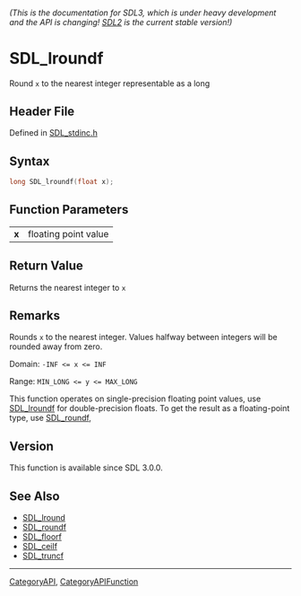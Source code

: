 ###### (This is the documentation for SDL3, which is under heavy development and the API is changing! [SDL2](https://wiki.libsdl.org/SDL2/) is the current stable version!)
# SDL_lroundf

Round `x` to the nearest integer representable as a long

## Header File

Defined in [SDL_stdinc.h](https://github.com/libsdl-org/SDL/blob/main/include/SDL3/SDL_stdinc.h)

## Syntax

```c
long SDL_lroundf(float x);

```

## Function Parameters

|           |                      |
| --------- | -------------------- |
| **x**     | floating point value |

## Return Value

Returns the nearest integer to `x`

## Remarks

Rounds `x` to the nearest integer. Values halfway between integers will be
rounded away from zero.

Domain: `-INF <= x <= INF`

Range: `MIN_LONG <= y <= MAX_LONG`

This function operates on single-precision floating point values, use
[SDL_lroundf](SDL_lroundf) for double-precision floats. To get the result
as a floating-point type, use [SDL_roundf](SDL_roundf),

## Version

This function is available since SDL 3.0.0.

## See Also

* [SDL_lround](SDL_lround)
* [SDL_roundf](SDL_roundf)
* [SDL_floorf](SDL_floorf)
* [SDL_ceilf](SDL_ceilf)
* [SDL_truncf](SDL_truncf)

----
[CategoryAPI](CategoryAPI), [CategoryAPIFunction](CategoryAPIFunction)

